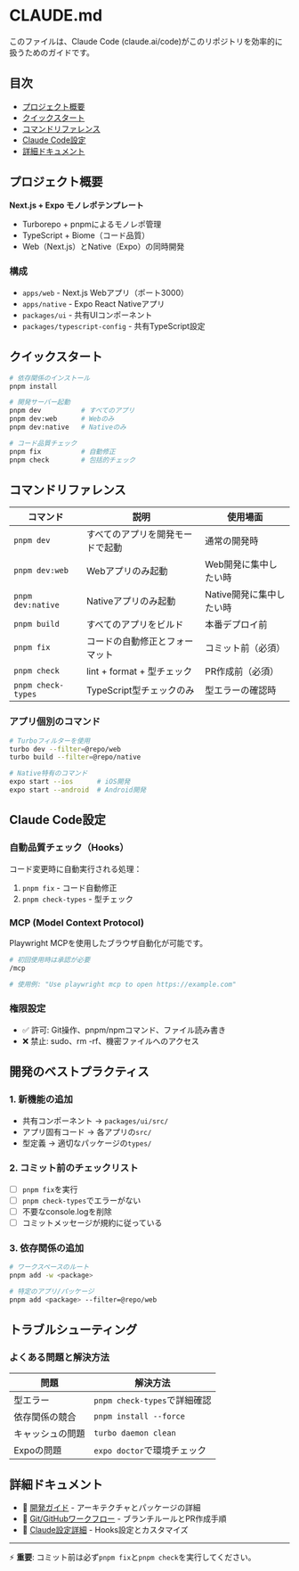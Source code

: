 # CLAUDE.md

このファイルは、Claude Code (claude.ai/code)がこのリポジトリを効率的に扱うためのガイドです。

## 目次

- [プロジェクト概要](#プロジェクト概要)
- [クイックスタート](#クイックスタート)
- [コマンドリファレンス](#コマンドリファレンス)
- [Claude Code設定](#claude-code設定)
- [詳細ドキュメント](#詳細ドキュメント)

## プロジェクト概要

**Next.js + Expo モノレポテンプレート**
- Turborepo + pnpmによるモノレポ管理
- TypeScript + Biome（コード品質）
- Web（Next.js）とNative（Expo）の同時開発

### 構成
- `apps/web` - Next.js Webアプリ（ポート3000）
- `apps/native` - Expo React Nativeアプリ
- `packages/ui` - 共有UIコンポーネント
- `packages/typescript-config` - 共有TypeScript設定

## クイックスタート

```bash
# 依存関係のインストール
pnpm install

# 開発サーバー起動
pnpm dev          # すべてのアプリ
pnpm dev:web      # Webのみ
pnpm dev:native   # Nativeのみ

# コード品質チェック
pnpm fix          # 自動修正
pnpm check        # 包括的チェック
```

## コマンドリファレンス

| コマンド | 説明 | 使用場面 |
|---------|------|---------|
| `pnpm dev` | すべてのアプリを開発モードで起動 | 通常の開発時 |
| `pnpm dev:web` | Webアプリのみ起動 | Web開発に集中したい時 |
| `pnpm dev:native` | Nativeアプリのみ起動 | Native開発に集中したい時 |
| `pnpm build` | すべてのアプリをビルド | 本番デプロイ前 |
| `pnpm fix` | コードの自動修正とフォーマット | コミット前（必須） |
| `pnpm check` | lint + format + 型チェック | PR作成前（必須） |
| `pnpm check-types` | TypeScript型チェックのみ | 型エラーの確認時 |

### アプリ個別のコマンド

```bash
# Turboフィルターを使用
turbo dev --filter=@repo/web
turbo build --filter=@repo/native

# Native特有のコマンド
expo start --ios      # iOS開発
expo start --android  # Android開発
```

## Claude Code設定

### 自動品質チェック（Hooks）

コード変更時に自動実行される処理：
1. `pnpm fix` - コード自動修正
2. `pnpm check-types` - 型チェック

### MCP (Model Context Protocol)

Playwright MCPを使用したブラウザ自動化が可能です。

```bash
# 初回使用時は承認が必要
/mcp

# 使用例: "Use playwright mcp to open https://example.com"
```

### 権限設定

- ✅ 許可: Git操作、pnpm/npmコマンド、ファイル読み書き
- ❌ 禁止: sudo、rm -rf、機密ファイルへのアクセス

## 開発のベストプラクティス

### 1. 新機能の追加
- 共有コンポーネント → `packages/ui/src/`
- アプリ固有コード → 各アプリの`src/`
- 型定義 → 適切なパッケージの`types/`

### 2. コミット前のチェックリスト
- [ ] `pnpm fix`を実行
- [ ] `pnpm check-types`でエラーがない
- [ ] 不要なconsole.logを削除
- [ ] コミットメッセージが規約に従っている

### 3. 依存関係の追加
```bash
# ワークスペースのルート
pnpm add -w <package>

# 特定のアプリ/パッケージ
pnpm add <package> --filter=@repo/web
```

## トラブルシューティング

### よくある問題と解決方法

| 問題 | 解決方法 |
|------|----------|
| 型エラー | `pnpm check-types`で詳細確認 |
| 依存関係の競合 | `pnpm install --force` |
| キャッシュの問題 | `turbo daemon clean` |
| Expoの問題 | `expo doctor`で環境チェック |

## 詳細ドキュメント

- 📘 [開発ガイド](./docs/DEVELOPMENT.md) - アーキテクチャとパッケージの詳細
- 📗 [Git/GitHubワークフロー](./docs/GIT_WORKFLOW.md) - ブランチルールとPR作成手順
- 📙 [Claude設定詳細](./.claude/README.md) - Hooks設定とカスタマイズ

---

⚡ **重要**: コミット前は必ず`pnpm fix`と`pnpm check`を実行してください。